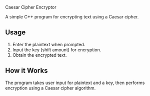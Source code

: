 Caesar Cipher Encryptor 

A simple C++ program for encrypting text using a Caesar cipher.

## Usage
1. Enter the plaintext when prompted.
2. Input the key (shift amount) for encryption.
3. Obtain the encrypted text.

## How it Works
The program takes user input for plaintext and a key, then performs encryption using a Caesar cipher algorithm.
